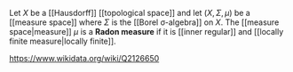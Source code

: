 Let $X$ be a [[Hausdorff]] [[topological space]] and let $(X, \Sigma, \mu)$ be a [[measure space]] where $\Sigma$ is the [[Borel σ-algebra]] on $X$. The [[measure space|measure]] $\mu$ is a **Radon measure** if it is [[inner regular]] and [[locally finite measure|locally finite]].

https://www.wikidata.org/wiki/Q2126650